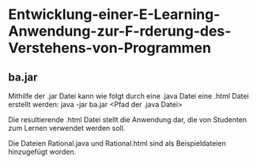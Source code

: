 # Entwicklung-einer-E-Learning-Anwendung-zur-F-rderung-des-Verstehens-von-Programmen

## ba.jar
Mithilfe der .jar Datei kann wie folgt durch eine .java Datei eine .html Datei erstellt werden:
java -jar ba.jar <Pfad der .java Datei>

Die resultierende .html Datei stellt die Anwendung dar, die von Studenten zum Lernen verwendet werden soll.

Die Dateien Rational.java und Rational.html sind als Beispieldateien hinzugefügt worden.
